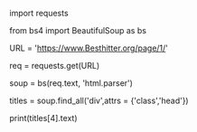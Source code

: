 import requests 

from bs4 import BeautifulSoup as bs 

  

URL = 'https://www.Besthitter.org/page/1/'

  

req = requests.get(URL) 

soup = bs(req.text, 'html.parser') 

  

titles = soup.find_all('div',attrs = {'class','head'}) 

  

print(titles[4].text) 
